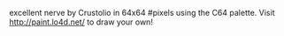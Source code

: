 excellent nerve by Crustolio in 64x64 #pixels using the C64 palette. Visit http://paint.lo4d.net/ to draw your own! 